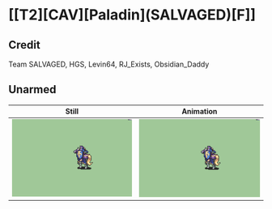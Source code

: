 # [\[T2\]\[CAV\]\[Paladin\]\(SALVAGED\)\[F\]]

## Credit

Team SALVAGED, HGS, Levin64, RJ_Exists, Obsidian_Daddy
	
## Unarmed

| Still | Animation |
| :---: | :-------: |
| ![Unarmed still](./Unarmed_000.png) | ![Unarmed animation](./Unarmed.gif) |

